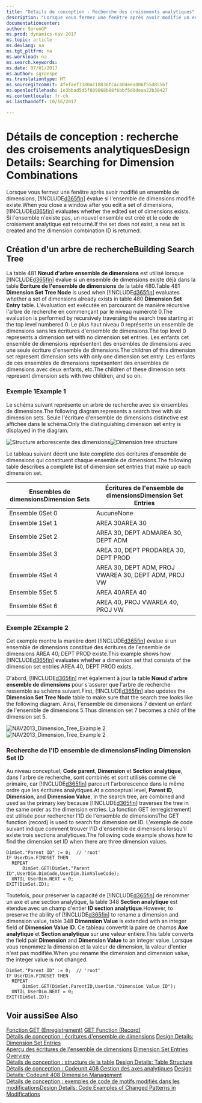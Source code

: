 ```yaml
---
title: "Détails de conception - Recherche des croisements analytiques"
description: "Lorsque vous fermez une fenêtre après avoir modifié un ensemble de dimensions, [!INCLUDE[d365fin](includes/d365fin_md.md)] évalue si l'ensemble de dimensions modifié existe. Si l'ensemble n'existe pas, un nouvel ensemble est créé et le code de croisement analytique est retourné."
documentationcenter: 
author: SorenGP
ms.prod: dynamics-nav-2017
ms.topic: article
ms.devlang: na
ms.tgt_pltfrm: na
ms.workload: na
ms.search.keywords: 
ms.date: 07/01/2017
ms.author: sgroespe
ms.translationtype: HT
ms.sourcegitcommit: 4fefaef7380ac10836fcac404eea006f55d8556f
ms.openlocfilehash: 1e3bbad5d5f809068b88f6bbf5d0deaa22b38427
ms.contentlocale: fr-ch
ms.lasthandoff: 10/16/2017

---
```

# <a name="design-details-searching-for-dimension-combinations"></a><span data-ttu-id="ffe67-104">Détails de conception : recherche des croisements analytiques</span><span class="sxs-lookup"><span data-stu-id="ffe67-104">Design Details: Searching for Dimension Combinations</span></span>
<span data-ttu-id="ffe67-105">Lorsque vous fermez une fenêtre après avoir modifié un ensemble de dimensions, [!INCLUDE[d365fin](includes/d365fin_md.md)] évalue si l'ensemble de dimensions modifié existe.</span><span class="sxs-lookup"><span data-stu-id="ffe67-105">When you close a window after you edit a set of dimensions, [!INCLUDE[d365fin](includes/d365fin_md.md)] evaluates whether the edited set of dimensions exists.</span></span> <span data-ttu-id="ffe67-106">Si l'ensemble n'existe pas, un nouvel ensemble est créé et le code de croisement analytique est retourné.</span><span class="sxs-lookup"><span data-stu-id="ffe67-106">If the set does not exist, a new set is created and the dimension combination ID is returned.</span></span>  

## <a name="building-search-tree"></a><span data-ttu-id="ffe67-107">Création d'un arbre de recherche</span><span class="sxs-lookup"><span data-stu-id="ffe67-107">Building Search Tree</span></span>  
 <span data-ttu-id="ffe67-108">La table 481 **Nœud d'arbre ensemble de dimensions** est utilisé lorsque [!INCLUDE[d365fin](includes/d365fin_md.md)] évalue si un ensemble de dimensions existe déjà dans la table **Écriture de l'ensemble de dimensions** de la table 480.</span><span class="sxs-lookup"><span data-stu-id="ffe67-108">Table 481 **Dimension Set Tree Node** is used when [!INCLUDE[d365fin](includes/d365fin_md.md)] evaluates whether a set of dimensions already exists in table 480 **Dimension Set Entry** table.</span></span> <span data-ttu-id="ffe67-109">L'évaluation est exécutée en parcourant de manière récursive l'arbre de recherche en commençant par le niveau numéroté 0.</span><span class="sxs-lookup"><span data-stu-id="ffe67-109">The evaluation is performed by recursively traversing the search tree starting at the top level numbered 0.</span></span> <span data-ttu-id="ffe67-110">Le plus haut niveau 0 représente un ensemble de dimensions sans les écritures d'ensemble de dimensions.</span><span class="sxs-lookup"><span data-stu-id="ffe67-110">The top level 0 represents a dimension set with no dimension set entries.</span></span> <span data-ttu-id="ffe67-111">Les enfants cet ensemble de dimensions représentent des ensembles de dimensions avec une seule écriture d'ensemble de dimensions.</span><span class="sxs-lookup"><span data-stu-id="ffe67-111">The children of this dimension set represent dimension sets with only one dimension set entry.</span></span> <span data-ttu-id="ffe67-112">Les enfants de ces ensembles de dimensions représentent des ensembles de dimensions avec deux enfants, etc.</span><span class="sxs-lookup"><span data-stu-id="ffe67-112">The children of these dimension sets represent dimension sets with two children, and so on.</span></span>  

### <a name="example-1"></a><span data-ttu-id="ffe67-113">Exemple 1</span><span class="sxs-lookup"><span data-stu-id="ffe67-113">Example 1</span></span>  
 <span data-ttu-id="ffe67-114">Le schéma suivant représente un arbre de recherche avec six ensembles de dimensions.</span><span class="sxs-lookup"><span data-stu-id="ffe67-114">The following diagram represents a search tree with six dimension sets.</span></span> <span data-ttu-id="ffe67-115">Seule l'écriture d'ensemble de dimensions distinctive est affichée dans le schéma.</span><span class="sxs-lookup"><span data-stu-id="ffe67-115">Only the distinguishing dimension set entry is displayed in the diagram.</span></span>  

 <span data-ttu-id="ffe67-116">![Structure arborescente des dimensions](media/nav2013_dimension_tree.png "NAV2013_Dimension_Tree")</span><span class="sxs-lookup"><span data-stu-id="ffe67-116">![Dimension tree structure](media/nav2013_dimension_tree.png "NAV2013_Dimension_Tree")</span></span>  

 <span data-ttu-id="ffe67-117">Le tableau suivant décrit une liste complète des écritures d'ensemble de dimensions qui constituent chaque ensemble de dimensions.</span><span class="sxs-lookup"><span data-stu-id="ffe67-117">The following table describes a complete list of dimension set entries that make up each dimension set.</span></span>  

|<span data-ttu-id="ffe67-118">Ensembles de dimensions</span><span class="sxs-lookup"><span data-stu-id="ffe67-118">Dimension Sets</span></span>|<span data-ttu-id="ffe67-119">Écritures de l'ensemble de dimensions</span><span class="sxs-lookup"><span data-stu-id="ffe67-119">Dimension Set Entries</span></span>|  
|--------------------|---------------------------|  
|<span data-ttu-id="ffe67-120">Ensemble 0</span><span class="sxs-lookup"><span data-stu-id="ffe67-120">Set 0</span></span>|<span data-ttu-id="ffe67-121">Aucune</span><span class="sxs-lookup"><span data-stu-id="ffe67-121">None</span></span>|  
|<span data-ttu-id="ffe67-122">Ensemble 1</span><span class="sxs-lookup"><span data-stu-id="ffe67-122">Set 1</span></span>|<span data-ttu-id="ffe67-123">AREA 30</span><span class="sxs-lookup"><span data-stu-id="ffe67-123">AREA 30</span></span>|  
|<span data-ttu-id="ffe67-124">Ensemble 2</span><span class="sxs-lookup"><span data-stu-id="ffe67-124">Set 2</span></span>|<span data-ttu-id="ffe67-125">AREA 30, DEPT ADM</span><span class="sxs-lookup"><span data-stu-id="ffe67-125">AREA 30, DEPT ADM</span></span>|  
|<span data-ttu-id="ffe67-126">Ensemble 3</span><span class="sxs-lookup"><span data-stu-id="ffe67-126">Set 3</span></span>|<span data-ttu-id="ffe67-127">AREA 30, DEPT PROD</span><span class="sxs-lookup"><span data-stu-id="ffe67-127">AREA 30, DEPT PROD</span></span>|  
|<span data-ttu-id="ffe67-128">Ensemble 4</span><span class="sxs-lookup"><span data-stu-id="ffe67-128">Set 4</span></span>|<span data-ttu-id="ffe67-129">AREA 30, DEPT ADM, PROJ VW</span><span class="sxs-lookup"><span data-stu-id="ffe67-129">AREA 30, DEPT ADM, PROJ VW</span></span>|  
|<span data-ttu-id="ffe67-130">Ensemble 5</span><span class="sxs-lookup"><span data-stu-id="ffe67-130">Set 5</span></span>|<span data-ttu-id="ffe67-131">AREA 40</span><span class="sxs-lookup"><span data-stu-id="ffe67-131">AREA 40</span></span>|  
|<span data-ttu-id="ffe67-132">Ensemble 6</span><span class="sxs-lookup"><span data-stu-id="ffe67-132">Set 6</span></span>|<span data-ttu-id="ffe67-133">AREA 40, PROJ VW</span><span class="sxs-lookup"><span data-stu-id="ffe67-133">AREA 40, PROJ VW</span></span>|  

### <a name="example-2"></a><span data-ttu-id="ffe67-134">Exemple 2</span><span class="sxs-lookup"><span data-stu-id="ffe67-134">Example 2</span></span>  
 <span data-ttu-id="ffe67-135">Cet exemple montre la manière dont [!INCLUDE[d365fin](includes/d365fin_md.md)] évalue si un ensemble de dimensions constitué des écritures de l'ensemble de dimensions AREA 40, DEPT PROD existe.</span><span class="sxs-lookup"><span data-stu-id="ffe67-135">This example shows how [!INCLUDE[d365fin](includes/d365fin_md.md)] evaluates whether a dimension set that consists of the dimension set entries AREA 40, DEPT PROD exists.</span></span>  

 <span data-ttu-id="ffe67-136">D'abord, [!INCLUDE[d365fin](includes/d365fin_md.md)] met également à jour la table **Nœud d'arbre ensemble de dimensions** pour s'assurer que l'arbre de recherche ressemble au schéma suivant.</span><span class="sxs-lookup"><span data-stu-id="ffe67-136">First, [!INCLUDE[d365fin](includes/d365fin_md.md)] also updates the **Dimension Set Tree Node** table to make sure that the search tree looks like the following diagram.</span></span> <span data-ttu-id="ffe67-137">Ainsi, l'ensemble de dimensions 7 devient un enfant de l'ensemble de dimensions 5.</span><span class="sxs-lookup"><span data-stu-id="ffe67-137">Thus dimension set 7 becomes a child of the dimension set 5.</span></span>  

 <span data-ttu-id="ffe67-138">![NAV2013&#95;Dimension&#95;Tree&#95;Example 2](media/nav2013_dimension_tree_example2.png "NAV2013_Dimension_Tree_Example2")</span><span class="sxs-lookup"><span data-stu-id="ffe67-138">![NAV2013&#95;Dimension&#95;Tree&#95;Example 2](media/nav2013_dimension_tree_example2.png "NAV2013_Dimension_Tree_Example2")</span></span>  

### <a name="finding-dimension-set-id"></a><span data-ttu-id="ffe67-139">Recherche de l'ID ensemble de dimensions</span><span class="sxs-lookup"><span data-stu-id="ffe67-139">Finding Dimension Set ID</span></span>  
 <span data-ttu-id="ffe67-140">Au niveau conceptuel, **Code parent**, **Dimension** et **Section analytique**, dans l'arbre de recherche, sont combinés et sont utilisés comme clé primaire, car [!INCLUDE[d365fin](includes/d365fin_md.md)] parcourt l'arborescence dans le même ordre que les écritures analytiques.</span><span class="sxs-lookup"><span data-stu-id="ffe67-140">At a conceptual level, **Parent ID**, **Dimension**, and **Dimension Value**, in the search tree, are combined and used as the primary key because [!INCLUDE[d365fin](includes/d365fin_md.md)] traverses the tree in the same order as the dimension entries.</span></span> <span data-ttu-id="ffe67-141">La fonction GET (enregistrement) est utilisée pour rechercher l'ID de l'ensemble de dimensions</span><span class="sxs-lookup"><span data-stu-id="ffe67-141">The GET function (record) is used to search for dimension set ID.</span></span> <span data-ttu-id="ffe67-142">L'exemple de code suivant indique comment trouver l'ID d'ensemble de dimensions lorsqu'il existe trois sections analytiques.</span><span class="sxs-lookup"><span data-stu-id="ffe67-142">The following code example shows how to find the dimension set ID when there are three dimension values.</span></span>  

```  
DimSet."Parent ID" := 0;  // 'root'  
IF UserDim.FINDSET THEN  
  REPEAT  
      DimSet.GET(DimSet."Parent ID",UserDim.DimCode,UserDim.DimValueCode);  
  UNTIL UserDim.NEXT = 0;  
EXIT(DimSet.ID);  

```  

 <span data-ttu-id="ffe67-143">Toutefois, pour préserver la capacité de [!INCLUDE[d365fin](includes/d365fin_md.md)] de renommer un axe et une section analytique, la table 348 **Section analytique** est étendue avec un champ d'entier **ID section analytique**.</span><span class="sxs-lookup"><span data-stu-id="ffe67-143">However, to preserve the ability of [!INCLUDE[d365fin](includes/d365fin_md.md)] to rename a dimension and dimension value, table 348 **Dimension Value** is extended with an integer field of **Dimension Value ID**.</span></span> <span data-ttu-id="ffe67-144">Ce tableau convertit la paire de champs **Axe analytique** et **Section analytique** sur une valeur entière.</span><span class="sxs-lookup"><span data-stu-id="ffe67-144">This table converts the field pair **Dimension** and **Dimension Value** to an integer value.</span></span> <span data-ttu-id="ffe67-145">Lorsque vous renommez la dimension et la valeur de dimension, la valeur d'entier n'est pas modifiée.</span><span class="sxs-lookup"><span data-stu-id="ffe67-145">When you rename the dimension and dimension value, the integer value is not changed.</span></span>  

```  
DimSet."Parent ID" := 0;  // 'root'  
IF UserDim.FINDSET THEN  
  REPEAT  
      DimSet.GET(DimSet.ParentID,UserDim."Dimension Value ID");  
  UNTIL UserDim.NEXT = 0;  
EXIT(DimSet.ID);  

```  

## <a name="see-also"></a><span data-ttu-id="ffe67-146">Voir aussi</span><span class="sxs-lookup"><span data-stu-id="ffe67-146">See Also</span></span>  
 <span data-ttu-id="ffe67-147">[Fonction GET (Enregistrement)](https://msdn.microsoft.com/en-us/library/dd301056.aspx)  </span><span class="sxs-lookup"><span data-stu-id="ffe67-147">[GET Function (Record)](https://msdn.microsoft.com/en-us/library/dd301056.aspx)  </span></span>  
 <span data-ttu-id="ffe67-148">[Détails de conception : écritures d'ensemble de dimensions](design-details-dimension-set-entries.md) </span><span class="sxs-lookup"><span data-stu-id="ffe67-148">[Design Details: Dimension Set Entries](design-details-dimension-set-entries.md) </span></span>  
 <span data-ttu-id="ffe67-149">[Aperçu des écritures de l'ensemble de dimensions](design-details-dimension-set-entries-overview.md) </span><span class="sxs-lookup"><span data-stu-id="ffe67-149">[Dimension Set Entries Overview](design-details-dimension-set-entries-overview.md) </span></span>  
 <span data-ttu-id="ffe67-150">[Détails de conception : structure de la table](design-details-table-structure.md) </span><span class="sxs-lookup"><span data-stu-id="ffe67-150">[Design Details: Table Structure](design-details-table-structure.md) </span></span>  
 <span data-ttu-id="ffe67-151">[Détails de conception : Codeunit 408 Gestion des axes analytiques](design-details-codeunit-408-dimension-management.md) </span><span class="sxs-lookup"><span data-stu-id="ffe67-151">[Design Details: Codeunit 408 Dimension Management](design-details-codeunit-408-dimension-management.md) </span></span>  
 [<span data-ttu-id="ffe67-152">Détails de conception : exemples de code de motifs modifiés dans les modifications</span><span class="sxs-lookup"><span data-stu-id="ffe67-152">Design Details: Code Examples of Changed Patterns in Modifications</span></span>](design-details-code-examples-of-changed-patterns-in-modifications.md)

